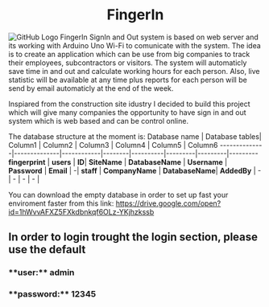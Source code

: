 <h1 align="center">FingerIn</h1

![GitHub Logo](https://cdn.dribbble.com/users/80284/screenshots/3134610/fingerprint-icon.png) 
FingerIn SignIn and Out system is based on web server and its working with Arduino Uno Wi-Fi to comunicate with the system. 
The idea is to create an application which can be use from big companies to track their employees, subcontractors or visitors. 
The system will automaticly save time in and out and calculate working hours for each person. Also, live statistic will be 
available at any time plus reports for each person will be send by email automaticly at the end of the week. 

Inspiared from the construction site idustry I decided to build this project which will give many companies the opportunity to have
sign in and out system which is web based and can be control online. 

The database structure at the moment is: 
Database name | Database tables| Column1 | Column2 | Column3 | Column4 | Column5 | Column6
--------------|--------------|------------|--------|----------|---------|---------|---------
**fingerprint** | **users** | **ID**| **SiteName** | **DatabaseName** | **Username** | **Password** | **Email** |
-| **staff** | **CompanyName** | **DatabaseName**| **AddedBy** | - | - | - | - |

You can download the empty database in order to set up fast your enviroment faster from this link:
https://drive.google.com/open?id=1hWvvAFXZ5FXkdbnkqf6OLz-YKjhzkssb

<h2>In order to login trought the login section, please use the default</h2> <h3>**user:** admin</h3> <h3>**password:** 12345</h3>
